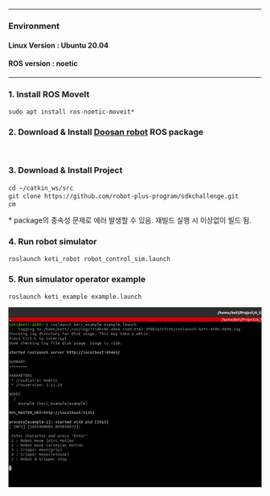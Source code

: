 ***

### Environment

#### Linux Version : Ubuntu 20.04
#### ROS version : noetic

***

### 1. Install ROS MoveIt
~~~
sudo apt install ros-noetic-moveit*
~~~

### 2. Download & Install [Doosan robot](http://wiki.ros.org/doosan-robotics) ROS package  
<br />

### 3. Download & Install Project
~~~
cd ~/catkin_ws/src
git clone https://github.com/robot-plus-program/sdkchallenge.git
cm
~~~
\* package의 종속성 문제로 에러 발생할 수 있음. 재빌드 실행 시 이상없이 빌드 됨.

### 4. Run robot simulator
~~~
roslaunch keti_robot robot_control_sim.launch
~~~

### 5. Run simulator operator example
~~~
roslaunch keti_example example.launch
~~~
![example_run](./imgs/example_run.png)